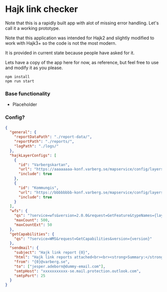 # Hajk link checker

Note that this is a rapidly built app with alot of missing error handling. Let's call it a working prototype.

Note that this application was intended for Hajk2 and slightly modified to work with Hajk3+ so the code is not the most modern.

It is provided in current state because people have asked for it.

Lets have a copy of the app here for now, as reference, but feel free to use and modify it as you please.

```
npm install
npm run start
```

### Base functionality

- Placeholder

### Config?

```json
{
  "general": {
    "reportDataPath": "./report-data/",
    "reportPath": "./reports/",
    "logPath": "./logs/"
  },
  "hajkLayerConfigs": [
    {
      "id": "Varbergskartan",
      "url": "https://aaaaaaaa-konf.varberg.se/mapservice/config/layers",
      "include": true
    },
    {
      "id": "Kommungis",
      "url": "https://bbbbbbbb-konf.varberg.se/mapservice/config/layers",
      "include": true
    }
  ],
  "wfs": {
    "qs": "?service=wfs&version=2.0.0&request=GetFeature&typeNames={layerName}&count={count}&outputFormat=json",
    "maxCount": 500,
    "maxCountExt": 50
  },
  "getCapabilities": {
    "qs": "?service=WMS&request=GetCapabilities&version={version}"
  },
  "sendmail": {
    "subject": "Hajk link report {0}",
    "html": "Hajk link reports attached<br><br><strong>Summary:</strong><br>{0}",
    "from": "{0}@varberg.se",
    "to": ["jesper.adeborn@dummy-email.com"],
    "smtpHost": "xxxxxxxxxxx-se.mail.protection.outlook.com",
    "smtpPort": 25
  }
}
```
